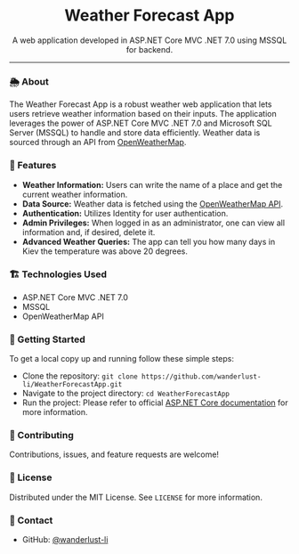 <h1 align="center">Weather Forecast App</h1>

<p align="center">
  A web application developed in ASP.NET Core MVC .NET 7.0 using MSSQL for backend.
</p>

---

### 🌦️ About

The Weather Forecast App is a robust weather web application that lets users retrieve weather information based on their inputs. The application leverages the power of ASP.NET Core MVC .NET 7.0 and Microsoft SQL Server (MSSQL) to handle and store data efficiently. Weather data is sourced through an API from [OpenWeatherMap](https://home.openweathermap.org/).

### 🔑 Features

- **Weather Information:** Users can write the name of a place and get the current weather information.
- **Data Source:** Weather data is fetched using the [OpenWeatherMap API](https://home.openweathermap.org/).
- **Authentication:** Utilizes Identity for user authentication.
- **Admin Privileges:** When logged in as an administrator, one can view all information and, if desired, delete it.
- **Advanced Weather Queries:** The app can tell you how many days in Kiev the temperature was above 20 degrees.

### 🏗️ Technologies Used

- ASP.NET Core MVC .NET 7.0
- MSSQL
- OpenWeatherMap API

### 🚀 Getting Started

To get a local copy up and running follow these simple steps:

- Clone the repository: `git clone https://github.com/wanderlust-li/WeatherForecastApp.git`
- Navigate to the project directory: `cd WeatherForecastApp`
- Run the project: Please refer to official [ASP.NET Core documentation](https://docs.microsoft.com/en-us/aspnet/core/) for more information.

### 🤝 Contributing

Contributions, issues, and feature requests are welcome!

### 📝 License

Distributed under the MIT License. See `LICENSE` for more information.

### 📧 Contact

- GitHub: [@wanderlust-li](https://github.com/wanderlust-li)

